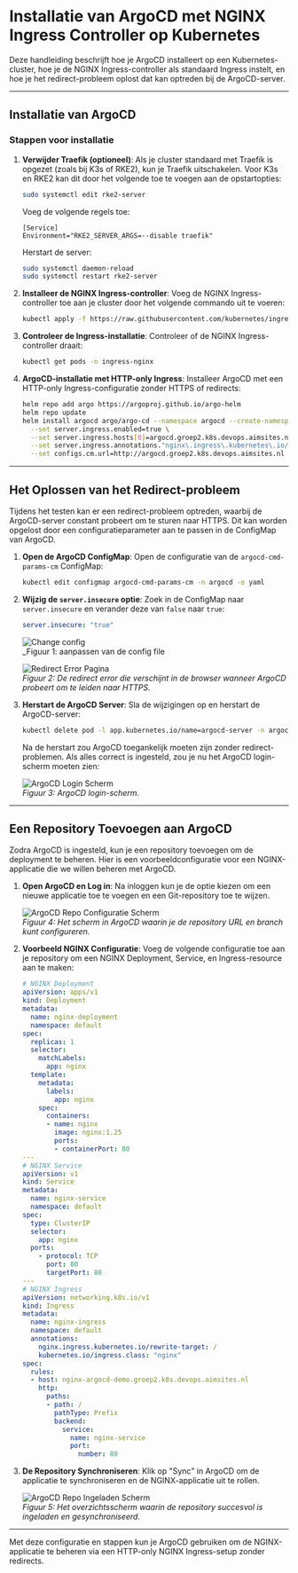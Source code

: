 # Installatie van ArgoCD met NGINX Ingress Controller op Kubernetes

Deze handleiding beschrijft hoe je ArgoCD installeert op een Kubernetes-cluster, hoe je de NGINX Ingress-controller als standaard Ingress instelt, en hoe je het redirect-probleem oplost dat kan optreden bij de ArgoCD-server. 

---

## Installatie van ArgoCD

### Stappen voor installatie

1. **Verwijder Traefik (optioneel)**: Als je cluster standaard met Traefik is opgezet (zoals bij K3s of RKE2), kun je Traefik uitschakelen. Voor K3s en RKE2 kan dit door het volgende toe te voegen aan de opstartopties:

   ```bash
   sudo systemctl edit rke2-server
   ```

   Voeg de volgende regels toe:

   ```plaintext
   [Service]
   Environment="RKE2_SERVER_ARGS=--disable traefik"
   ```

   Herstart de server:

   ```bash
   sudo systemctl daemon-reload
   sudo systemctl restart rke2-server
   ```

2. **Installeer de NGINX Ingress-controller**: Voeg de NGINX Ingress-controller toe aan je cluster door het volgende commando uit te voeren:

   ```bash
   kubectl apply -f https://raw.githubusercontent.com/kubernetes/ingress-nginx/main/deploy/static/provider/cloud/deploy.yaml
   ```

3. **Controleer de Ingress-installatie**: Controleer of de NGINX Ingress-controller draait:

   ```bash
   kubectl get pods -n ingress-nginx
   ```

4. **ArgoCD-installatie met HTTP-only Ingress**: Installeer ArgoCD met een HTTP-only Ingress-configuratie zonder HTTPS of redirects:

   ```bash
   helm repo add argo https://argoproj.github.io/argo-helm
   helm repo update
   helm install argocd argo/argo-cd --namespace argocd --create-namespace \
     --set server.ingress.enabled=true \
     --set server.ingress.hosts[0]=argocd.groep2.k8s.devops.aimsites.nl \
     --set server.ingress.annotations."nginx\.ingress\.kubernetes\.io/backend-protocol"="HTTP" \
     --set configs.cm.url=http://argocd.groep2.k8s.devops.aimsites.nl
   ```

---

## Het Oplossen van het Redirect-probleem

Tijdens het testen kan er een redirect-probleem optreden, waarbij de ArgoCD-server constant probeert om te sturen naar HTTPS. Dit kan worden opgelost door een configuratieparameter aan te passen in de ConfigMap van ArgoCD.

1. **Open de ArgoCD ConfigMap**: Open de configuratie van de `argocd-cmd-params-cm` ConfigMap:

   ```bash
   kubectl edit configmap argocd-cmd-params-cm -n argocd -o yaml
   ```

2. **Wijzig de `server.insecure` optie**: Zoek in de ConfigMap naar `server.insecure` en verander deze van `false` naar `true`:

   ```yaml
   server.insecure: "true"
   ```

   ![Change config](images/config-file.png)  
   _Figuur 1: aanpassen van de config file

   ![Redirect Error Pagina](images/redirect_error.png)  
   _Figuur 2: De redirect error die verschijnt in de browser wanneer ArgoCD probeert om te leiden naar HTTPS._

3. **Herstart de ArgoCD Server**: Sla de wijzigingen op en herstart de ArgoCD-server:

   ```bash
   kubectl delete pod -l app.kubernetes.io/name=argocd-server -n argocd
   ```

   Na de herstart zou ArgoCD toegankelijk moeten zijn zonder redirect-problemen. Als alles correct is ingesteld, zou je nu het ArgoCD login-scherm moeten zien:

   ![ArgoCD Login Scherm](images/argocd_login.png)  
   _Figuur 3: ArgoCD login-scherm._

---

## Een Repository Toevoegen aan ArgoCD

Zodra ArgoCD is ingesteld, kun je een repository toevoegen om de deployment te beheren. Hier is een voorbeeldconfiguratie voor een NGINX-applicatie die we willen beheren met ArgoCD.

1. **Open ArgoCD en Log in**: Na inloggen kun je de optie kiezen om een nieuwe applicatie toe te voegen en een Git-repository toe te wijzen. 

   ![ArgoCD Repo Configuratie Scherm](images/argocd_repo_config.png)  
   _Figuur 4: Het scherm in ArgoCD waarin je de repository URL en branch kunt configureren._

2. **Voorbeeld NGINX Configuratie**: Voeg de volgende configuratie toe aan je repository om een NGINX Deployment, Service, en Ingress-resource aan te maken:

   ```yaml
   # NGINX Deployment
   apiVersion: apps/v1
   kind: Deployment
   metadata:
     name: nginx-deployment
     namespace: default
   spec:
     replicas: 1
     selector:
       matchLabels:
         app: nginx
     template:
       metadata:
         labels:
           app: nginx
       spec:
         containers:
         - name: nginx
           image: nginx:1.25
           ports:
           - containerPort: 80
   ---
   # NGINX Service
   apiVersion: v1
   kind: Service
   metadata:
     name: nginx-service
     namespace: default
   spec:
     type: ClusterIP
     selector:
       app: nginx
     ports:
       - protocol: TCP
         port: 80
         targetPort: 80
   ---
   # NGINX Ingress
   apiVersion: networking.k8s.io/v1
   kind: Ingress
   metadata:
     name: nginx-ingress
     namespace: default
     annotations:
       nginx.ingress.kubernetes.io/rewrite-target: /
       kubernetes.io/ingress.class: "nginx"
   spec:
     rules:
     - host: nginx-argocd-demo.groep2.k8s.devops.aimsites.nl 
       http:
         paths:
         - path: /
           pathType: Prefix
           backend:
             service:
               name: nginx-service
               port:
                 number: 80
   ```

3. **De Repository Synchroniseren**: Klik op "Sync" in ArgoCD om de applicatie te synchroniseren en de NGINX-applicatie uit te rollen.

   ![ArgoCD Repo Ingeladen Scherm](images/argocd_repo_synced.png)  
   _Figuur 5: Het overzichtsscherm waarin de repository succesvol is ingeladen en gesynchroniseerd._

---

Met deze configuratie en stappen kun je ArgoCD gebruiken om de NGINX-applicatie te beheren via een HTTP-only NGINX Ingress-setup zonder redirects.